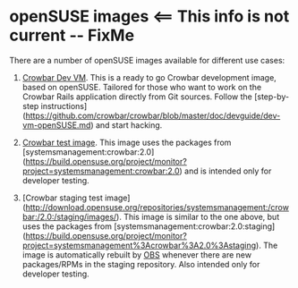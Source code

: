 # openSUSE images  <== This info is not current -- FixMe

There are a number of openSUSE images available for different use cases:

1. [Crowbar Dev VM](http://susestudio.com/a/n0rKOx/crowbar-dev). This is a
   ready to go Crowbar development image, based on openSUSE. Tailored for those
   who want to work on the Crowbar Rails application directly from Git sources.
   Follow the [step-by-step instructions]
   (https://github.com/crowbar/crowbar/blob/master/doc/devguide/dev-vm-openSUSE.md)
   and start hacking.

1. [Crowbar test image](http://susestudio.com/a/E5zfDp/crowbar-2-0). This
   image uses the packages from [systemsmanagement:crowbar:2.0]
   (https://build.opensuse.org/project/monitor?project=systemsmanagement:crowbar:2.0)
   and is intended only for developer testing.

1. [Crowbar staging test image]
   (http://download.opensuse.org/repositories/systemsmanagement:/crowbar:/2.0:/staging/images/).
   This image is similar to the one above, but uses the packages from
   [systemsmanagement:crowbar:2.0:staging]
   (https://build.opensuse.org/project/monitor?project=systemsmanagement%3Acrowbar%3A2.0%3Astaging).
   The image is automatically rebuilt by [OBS](https://build.opensuse.org/)
   whenever there are new packages/RPMs in the staging repository. Also
   intended only for developer testing.
